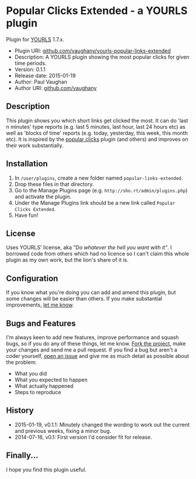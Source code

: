 # Popular Clicks Extended - a YOURLS plugin

Plugin for [YOURLS](http://yourls.org) 1.7.x.

* Plugin URI:       [github.com/vaughany/yourls-popular-links-extended](http://github.com/vaughany/yourls-popular-links-extended)
* Description:      A YOURLS plugin showing the most popular clicks for given time periods.
* Version:          0.1.1
* Release date:     2015-01-19
* Author:           Paul Vaughan
* Author URI:       [github.com/vaughany](http://github.com/vaughany/)


## Description

This plugin shows you which short links get clicked the most.  It can do 'last n minutes' type reports (e.g. last 5 minutes, last hour, last 24 hours etc) as well as 'blocks of time' reports (e.g. today, yesterday, this week, this month etc).  It is inspired by the [popular clicks](https://github.com/miconda/yourls/) plugin (and others) and improves on their work substantially.


## Installation

1. In `/user/plugins`, create a new folder named `popular-links-extended`.
2. Drop these files in that directory.
3. Go to the Manage Plugins page (e.g. `http://sho.rt/admin/plugins.php`) and activate the plugin.
4. Under the Manage Plugins link should be a new link called `Popular Clicks Extended`.
5. Have fun!


## License

Uses YOURLS' license, aka *"Do whatever the hell you want with it"*.  I borrowed code from others which had no licence so I can't claim this whole plugin as my own work, but the lion's share of it is.


## Configuration

If you know what you're doing you can add and amend this plugin, but some changes will be easier than others. If you make substantial improvements, [let me know](https://github.com/vaughany/yourls-popular-clicks-extended/issues).


## Bugs and Features

I'm always keen to add new features, improve performance and squash bugs, so if you do any of these things, let me know. [Fork the project](https://github.com/vaughany/yourls-popular-clicks-extended/), make your changes and send me a pull request.  If you find a bug but aren't a coder yourself, [open an issue](https://github.com/vaughany/yourls-popular-clicks-extended/issues) and give me as much detail as possible about the problem:

* What you did
* What you expected to happen
* What actually happened
* Steps to reproduce

## History

* 2015-01-19, v0.1.1:   Minutely changed the wording to work out the current and previous weeks, fixing a minor bug.
* 2014-07-16, v0.1:     First version I'd consider fit for release.

## Finally...

I hope you find this plugin useful.
